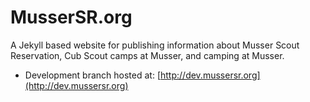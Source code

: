 # MusserSR.org
A Jekyll based website for publishing information about Musser Scout Reservation, Cub Scout camps at Musser, and camping at Musser.

* Development branch hosted at: [http://dev.mussersr.org](http://dev.mussersr.org)
